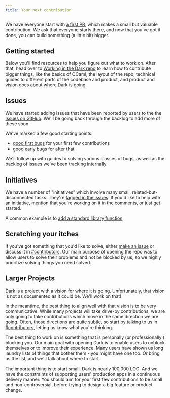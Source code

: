 ```yaml
---
title: Your next contribution
---
```


We have everyone start with [a first PR](getting-started), which makes
a small but valuable contribution. We ask that everyone starts there,
and now that you've got it done, you can build something (a little bit)
bigger.

## Getting started

Below you'll find resources to help you figure out what to work on. After that,
head over to [Working in the Dark repo](working-in-the-dark-repo) to learn how
to contribute bigger things, like the basics of OCaml, the layout of the repo,
technical guides to different parts of the codebase and product, and product
and vision docs about where Dark is going.

## Issues

We have started adding issues that have been reported by users to the the
[Issues on GitHub](https://github.com/darklang/dark/issues). We'll be going
back through the backlog to add more of these soon.

We've marked a few good starting points:
- [good first bugs](https://github.com/darklang/dark/labels/good-first-bug) for
  your first few contributions
- [good early bugs](https://github.com/darklang/dark/labels/good-early-bug) for
  after that

We'll follow up with guides to solving various classes of bugs, as well as the
backlog of issues we've been tracking internally.

## Initiatives

We have a number of "initiatives" which involve many small,
related-but-disconnected tasks. They're [tagged in the
issues](https://github.com/darklang/dark/labels/initiative). If you'd like to
help with an initiative, mention that you're working on it in the comments, or
just get started.

A common example is to [add a standard library
function](https://github.com/darklang/dark/issues/2411).

## Scratching your itches

If you've got something that you'd like to solve, either [make an
issue](https://github.com/darklang/dark/issues) or discuss it in
[#contributors](https://darkcommunity.slack.com/archives/C014H6H6BB3).  Our
main purpose of opening the repo was to allow users to solve their problems and
not be blocked by us, so we highly prioritize solving things you need solved.
 
## Larger Projects

Dark is a project with a vision for where it is going. Unfortunately, that
vision is not as documented as it could be. We'll work on that!

In the meantime, the best thing to align well with that vision is to be very
communicative. While many projects will take drive-by contributions, we are
only going to take contributions which move in the same direction we are going.
Often, those directions are quite subtle, so start by talking to us in
[#contributors](https://darkcommunity.slack.com/archives/C014H6H6BB3), letting
us know what you're thinking.

The best thing to work on is something that is personally (or professionally!)
blocking you. Our main goal with opening Dark is to enable users to unblock
themselves or to improve their experience. Many users have shown us long
laundry lists of things that bother them - you might have one too. Or bring us
the list, and we'll talk about where to start.

The important thing is to start small. Dark is nearly 100,000 LOC. And we have
the constraints of supporting users' production apps in a continuous delivery
manner. You should aim for your first few contributions to be small and
non-controversial, before trying to design a big feature or product change.
